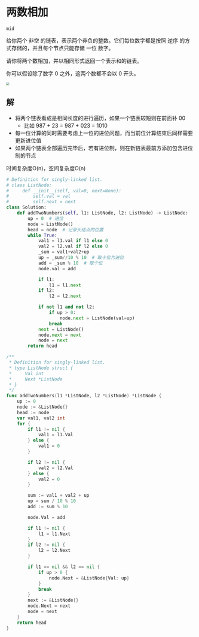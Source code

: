 # 两数相加

`mid`

给你两个 非空 的链表，表示两个非负的整数。它们每位数字都是按照 逆序 的方式存储的，并且每个节点只能存储 一位 数字。

请你将两个数相加，并以相同形式返回一个表示和的链表。

你可以假设除了数字 0 之外，这两个数都不会以 0 开头。

<img src="https://markdown-1303167219.cos.ap-shanghai.myqcloud.com/addtwonumber1.jpg" style="zoom:50%;" />

## 解

- 将两个链表看成是相同长度的进行遍历，如果一个链表较短则在前面补 00
    - 比如 987 + 23 = 987 + 023 = 1010
- 每一位计算的同时需要考虑上一位的进位问题，而当前位计算结束后同样需要更新进位值
- 如果两个链表全部遍历完毕后，若有进位制，则在新链表最前方添加包含进位制的节点

时间复杂度O(n)，空间复杂度O(n)

```python
# Definition for singly-linked list.
# class ListNode:
#     def __init__(self, val=0, next=None):
#         self.val = val
#         self.next = next
class Solution:
    def addTwoNumbers(self, l1: ListNode, l2: ListNode) -> ListNode:
        up = 0  # 进位
        node = ListNode()
        head = node  # 记录头结点的位置
        while True:
            val1 = l1.val if l1 else 0
            val2 = l2.val if l2 else 0
            _sum = val1+val2+up
            up = _sum//10 % 10  # 取十位为进位
            add = _sum % 10  # 取个位
            node.val = add

            if l1:
                l1 = l1.next
            if l2:
                l2 = l2.next

            if not l1 and not l2:
                if up > 0:
                    node.next = ListNode(val=up)
                break
            next = ListNode()
            node.next = next
            node = next
        return head
```

```go
/**
 * Definition for singly-linked list.
 * type ListNode struct {
 *     Val int
 *     Next *ListNode
 * }
 */
func addTwoNumbers(l1 *ListNode, l2 *ListNode) *ListNode {
    up := 0
	node := &ListNode{}
	head := node
	var val1, val2 int
	for {
		if l1 != nil {
			val1 = l1.Val
		} else {
			val1 = 0
		}

		if l2 != nil {
			val2 = l2.Val
		} else {
			val2 = 0
		}

		sum := val1 + val2 + up
		up = sum / 10 % 10
		add := sum % 10

		node.Val = add

		if l1 != nil {
			l1 = l1.Next
		}
		if l2 != nil {
			l2 = l2.Next
		}

		if l1 == nil && l2 == nil {
			if up > 0 {
				node.Next = &ListNode{Val: up}
			}
			break
		}
		next := &ListNode{}
		node.Next = next
		node = next
	}
	return head
}
```


